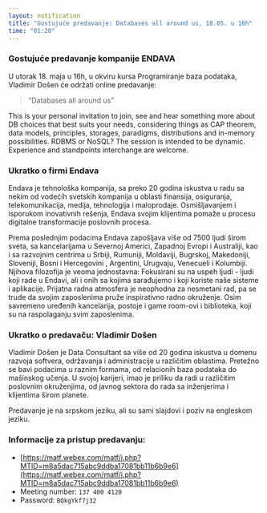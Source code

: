 ```yaml
---
layout: notification
title: "Gostujuće predavanje: Databases all around us, 18.05. u 16h"
time: "01:20"
---
```


### Gostujuće predavanje kompanije ENDAVA

U utorak 18. maja u 16h, u okviru kursa Programiranje baza podataka, Vladimir Došen će održati online predavanje:

> “Databases all around us”

This is your personal invitation to join, see and hear something more about DB choices that best suits your needs, considering things as CAP theorem, data models, principles, storages, paradigms, distributions and in-memory possibilities. RDBMS or NoSQL? The session is intended to be dynamic. Experience and standpoints interchange are welcome.

### Ukratko o firmi Endava

Endava je tehnološka kompanija, sa preko 20 godina iskustva u radu sa nekim od vodećih svetskih kompanija u oblasti finansija, osiguranja, telekomunikacija, medija, tehnologija i maloprodaje. Osmišljavanjem i isporukom inovativnih rešenja, Endava svojim klijentima pomaže u procesu digitalne transformacije poslovnih procesa.

Prema poslednjim podacima Endava zapošljava više od 7500 ljudi širom sveta, sa kancelarijama u Severnoj Americi, Zapadnoj Evropi i Australiji, kao i sa razvojnim centrima u Srbiji, Rumuniji, Moldaviji, Bugrskoj, Makedoniji, Sloveniji, Bosni i Hercegovini , Argentini, Urugvaju, Venecueli i Kolumbiji. Njihova filozofija je veoma jednostavna: Fokusirani su na uspeh ljudi - ljudi koji rade u Endavi, ali i onih sa kojima sarađujemo i koji koriste naše sisteme i aplikacije. Prijatna radna atmosfera je neophodna za nesmetani rad, pa se trude da svojim zaposlenima pruže inspirativno radno okruženje. Osim savremeno uređenih kancelarija, postoje i game room-ovi i biblioteka, koji su na raspolaganju svim zaposlenima.

### Ukratko o predavaču:  Vladimir Došen

Vladimir Došen je Data Consultant sa više od 20 godina iskustva u domenu razvoja softvera, održavanja i administracije u različitim oblastima. Pretežno se bavi podacima u raznim formama, od relacionih baza podataka do mašinskog učenja. U svojoj karijeri, imao je priliku da radi u različitim poslovnim okruženjima, od javnog sektora do rada sa inženjerima i klijentima širom planete.

Predavanje je na srpskom jeziku, ali su sami slajdovi i poziv na engleskom jeziku.

### Informacije za pristup predavanju:

- [https://matf.webex.com/matf/j.php?MTID=m8a5dac715abc9ddba17081bb11b6b9e6](https://matf.webex.com/matf/j.php?MTID=m8a5dac715abc9ddba17081bb11b6b9e6)
- Meeting number: `137 400 4120`
- Password: `BQkgYkf7j32`
